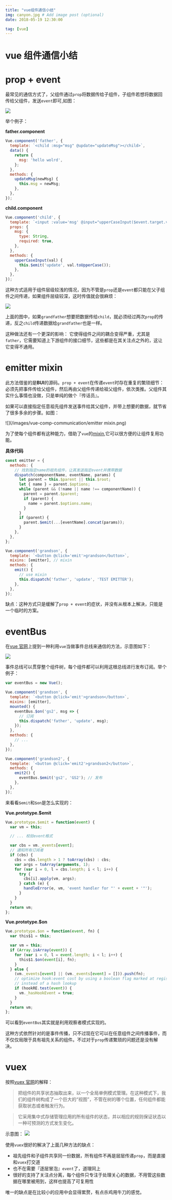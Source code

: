 ```yaml
---
title: "vue组件通信小结"
img: canyon.jpg # Add image post (optional)
date: 2018-05-19 12:30:00

tag: [vue]
---
```


# vue 组件通信小结

# prop + event

最常见的通信方式了，父组件通过`prop`将数据传给子组件，子组件若想将数据回传给父组件，发送`event`即可,如图：

![](/images/vue-comp-communication/prop+event1.png)

举个例子：

**father.component**

```js
Vue.component('father', {
  template: `<child :msg="msg" @update="updateMsg"></child>`,
  data() {
    return {
      msg: 'hello wolrd',
    };
  },
  methods: {
    updateMsg(newMsg) {
      this.msg = newMsg;
    },
  },
});
```

**child.component**

```js
Vue.component('child', {
  template: `<input :value='msg' @input="upperCaseInput($event.target.value)">`,
  props: {
    msg: {
      type: String,
      required: true,
    },
  },
  methods: {
    upperCaseInput(val) {
      this.$emit('update', val.toUpperCase());
    },
  },
});
```

这种方式适用于组件层级较浅的情况，因为不管是`prop`还是`event`都只能在父子组件之间传递，如果组件层级较深，这时传值就会很麻烦：

![](/images/vue-comp-communication/prop+event2.png)

上面的图中，如果`grandfather`想要把数据传给`child`，就必须经过两次`prop`的传递，反之`child`传递数据给`grandfather`也是一样。

这种做法还有一个更深的影响： 它使得组件之间的耦合变得严重，尤其是`father`，它需要知道上下游组件的接口细节，这些都是在其关注点之外的，这让它变得不通用。

# emitter mixin

此方法借鉴的是**BUI**的源码。`prop + event`在传递`event`时存在重复的繁琐细节：必须先把事件传给父组件，然后再由父组件传递给祖父组件，依次类推。父组件其实什么事情也没做，只是单纯的做个『传话员』。

如果可以直接指定任意祖先组件发送事件给其父组件，并带上想要的数据，就节省了很多多余的步骤。如图：

![](/images/vue-comp-communication/emitter mixin.png)

为了使每个组件都有这种能力，借助了`vue`的[mixin](https://cn.vuejs.org/v2/guide/mixins.html),它可以很方便的让组件复用功能。

**具体代码**

```js
const emitter = {
  methods: {
    // 找到指定name的祖先组件，让其发送指定event并携带数据
    dispatch(componentName, eventName, params) {
      let parent = this.$parent || this.$root;
      let { name } = parent.$options;
      while (parent && (!name || name !== componentName)) {
        parent = parent.$parent;
        if (parent) {
          name = parent.$options.name;
        }
      }
      if (parent) {
        parent.$emit(...[eventName].concat(params));
      }
    },
  },
};

Vue.component('grandson', {
  template: `<button @click='emit'>grandson</button>`,
  mixins: [emitter], // mixin
  methods: {
    emit() {
      // use mixin
      this.dispatch('father', 'update', 'TEST EMITTER');
    },
  },
});
```

缺点：这种方式只是缓解了`prop + event`的症状，并没有从根本上解决，只能是一个临时的方案。

# eventBus

在[vue 官网](https://cn.vuejs.org/v2/guide/components.html#%E9%9D%9E%E7%88%B6%E5%AD%90%E7%BB%84%E4%BB%B6%E7%9A%84%E9%80%9A%E4%BF%A1)上提到一种利用`vue`当做事件总线来通信的方法，示意图如下：

![](/images/vue-comp-communication/event-bus.png)

事件总线可以贯穿整个组件树，每个组件都可以利用这根总线进行发布订阅。举个例子：

```js
var eventBus = new Vue();

Vue.component('grandson', {
  template: `<button @click='emit'>grandson</button>`,
  mixins: [emitter],
  mounted() {
    eventBus.$on('gs2', msg => {
      // 订阅
      this.dispatch('father', 'update', msg);
    });
  },
  methods: {
    // ...
  },
});

Vue.component('grandson2', {
  template: `<button @click='emit2'>grandson2</button>`,
  methods: {
    emit2() {
      eventBus.$emit('gs2', 'GS2'); // 发布
    },
  },
});
```

来看看`$emit`和`$on`是怎么实现的：

**Vue.prototype.$emit**

```js
Vue.prototype.$emit = function(event) {
  var vm = this;

  // ... 校验event格式

  var cbs = vm._events[event];
  // 通知所有订阅者
  if (cbs) {
    cbs = cbs.length > 1 ? toArray(cbs) : cbs;
    var args = toArray(arguments, 1);
    for (var i = 0, l = cbs.length; i < l; i++) {
      try {
        cbs[i].apply(vm, args);
      } catch (e) {
        handleError(e, vm, 'event handler for "' + event + '"');
      }
    }
  }
  return vm;
};
```

**Vue.prototype.$on**

```js
Vue.prototype.$on = function(event, fn) {
  var this$1 = this;

  var vm = this;
  if (Array.isArray(event)) {
    for (var i = 0, l = event.length; i < l; i++) {
      this$1.$on(event[i], fn);
    }
  } else {
    (vm._events[event] || (vm._events[event] = [])).push(fn);
    // optimize hook:event cost by using a boolean flag marked at registration
    // instead of a hash lookup
    if (hookRE.test(event)) {
      vm._hasHookEvent = true;
    }
  }
  return vm;
};
```

可以看到`eventBus`其实就是利用观察者模式实现的。

这种方式依然针对的是事件传播，只不过现在它可以在任意组件之间传播事件，而不仅仅局限于具有祖先关系的组件。不过对于`prop`传递繁琐的问题还是没有解决。

# vuex

按照[vuex 官网](https://vuex.vuejs.org/zh-cn/intro.html)的解释：

> 把组件的共享状态抽取出来，以一个全局单例模式管理。在这种模式下，我们的组件树构成了一个巨大的“视图”，不管在树的哪个位置，任何组件都能获取状态或者触发行为。

> 它采用集中式存储管理应用的所有组件的状态，并以相应的规则保证状态以一种可预测的方式发生变化。

示意图：
![](https://vuex.vuejs.org/zh-cn/images/vuex.png)

使用`vuex`很好的解决了上面几种方法的缺点：

- 祖先组件和子组件共享同一份数据，所有组件不再是层层传递`prop`，而是直接和`vuex`打交道
- 也不在需要『逐层冒泡』`event`了，道理同上
- 很好的支持了关注点分离，每个组件只专注于处理关心的数据，不用管这些数据在哪里被用到，这样也提高了可复用性

唯一的缺点是在比较小的应用中会显得累赘，有点杀鸡用牛刀的感觉。
